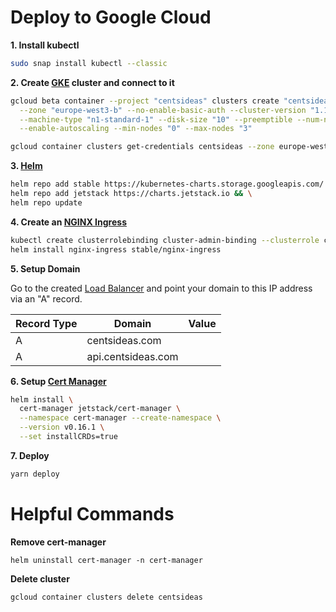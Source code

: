# Deploy to Google Cloud

**1. Install kubectl**

```bash
sudo snap install kubectl --classic
```

**2. Create [GKE][1] cluster and connect to it**

```bash
gcloud beta container --project "centsideas" clusters create "centsideas"\
  --zone "europe-west3-b" --no-enable-basic-auth --cluster-version "1.16.13-gke.1"\
  --machine-type "n1-standard-1" --disk-size "10" --preemptible --num-nodes "2"\
  --enable-autoscaling --min-nodes "0" --max-nodes "3"

gcloud container clusters get-credentials centsideas --zone europe-west3-b --project centsideas
```

**3. [Helm][2]**

```bash
helm repo add stable https://kubernetes-charts.storage.googleapis.com/ && \
helm repo add jetstack https://charts.jetstack.io && \
helm repo update
```

**4. Create an [NGINX Ingress][3]**

```bash
kubectl create clusterrolebinding cluster-admin-binding --clusterrole cluster-admin --user $(gcloud config get-value account) && \
helm install nginx-ingress stable/nginx-ingress
```

**5. Setup Domain**

Go to the created [Load Balancer][4] and point your domain to this IP address via an "A" record.

| Record Type | Domain             | Value        |
| ----------- | ------------------ | ------------ |
| A           | centsideas.com     | <ip-address> |
| A           | api.centsideas.com | <ip-address> |

**6. Setup [Cert Manager][5]**

```bash
helm install \
  cert-manager jetstack/cert-manager \
  --namespace cert-manager --create-namespace \
  --version v0.16.1 \
  --set installCRDs=true
```

**7. Deploy**

```bash
yarn deploy
```

# Helpful Commands

**Remove cert-manager**

```
helm uninstall cert-manager -n cert-manager
```

**Delete cluster**

```
gcloud container clusters delete centsideas
```

[1]: https://cloud.google.com/kubernetes-engine
[2]: https://helm.sh/
[3]: https://github.com/kubernetes/ingress-nginx
[4]: https://console.cloud.google.com/net-services/loadbalancing/loadBalancers/list
[5]: https://github.com/helm/charts/tree/master/stable/cert-manager
